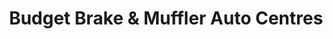 ---
title: "Budget Brake & Muffler Auto Centres"
url: /surrey/budget-brake-and-muffler-auto-centres-king-george-boulevard/
shop: car repair
---